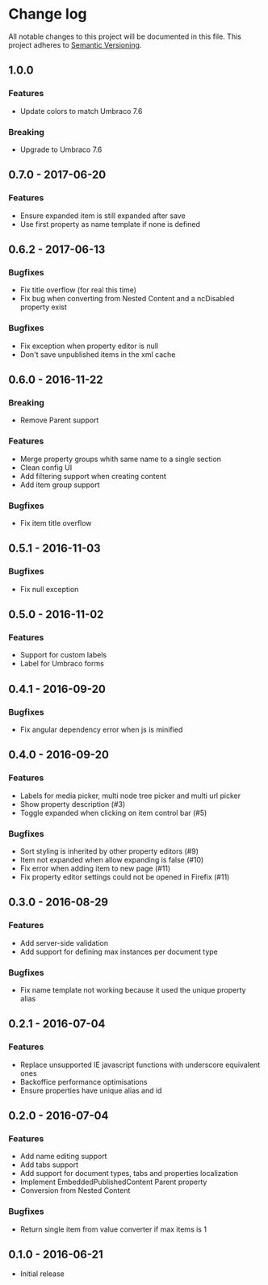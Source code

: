 # Change log
All notable changes to this project will be documented in this file.
This project adheres to [Semantic Versioning](http://semver.org/).

## 1.0.0
### Features
- Update colors to match Umbraco 7.6

### Breaking
- Upgrade to Umbraco 7.6

## 0.7.0 - 2017-06-20
### Features
- Ensure expanded item is still expanded after save
- Use first property as name template if none is defined

## 0.6.2 - 2017-06-13
### Bugfixes
- Fix title overflow (for real this time)
- Fix bug when converting from Nested Content and a ncDisabled property exist

### Bugfixes
- Fix exception when property editor is null 
- Don't save unpublished items in the xml cache

## 0.6.0 - 2016-11-22
### Breaking
- Remove Parent support

### Features
- Merge property groups whith same name to a single section
- Clean config UI
- Add filtering support when creating content
- Add item group support

### Bugfixes
- Fix item title overflow

## 0.5.1 - 2016-11-03
### Bugfixes
- Fix null exception

## 0.5.0 - 2016-11-02
### Features
- Support for custom labels
- Label for Umbraco forms

## 0.4.1 - 2016-09-20
### Bugfixes
- Fix angular dependency error when js is minified

## 0.4.0 - 2016-09-20
### Features
- Labels for media picker, multi node tree picker and multi url picker
- Show property description (#3)
- Toggle expanded when clicking on item control bar (#5)

### Bugfixes
- Sort styling is inherited by other property editors (#9)
- Item not expanded when allow expanding is false (#10)
- Fix error when adding item to new page (#11)
- Fix property editor settings could not be opened in Firefix (#11)

## 0.3.0 - 2016-08-29
### Features
- Add server-side validation
- Add support for defining max instances per document type

### Bugfixes
- Fix name template not working because it used the unique property alias

## 0.2.1 - 2016-07-04
### Features
- Replace unsupported IE javascript functions with underscore equivalent ones
- Backoffice performance optimisations
- Ensure properties have unique alias and id

## 0.2.0 - 2016-07-04
### Features
- Add name editing support
- Add tabs support
- Add support for document types, tabs and properties localization
- Implement EmbeddedPublishedContent Parent property
- Conversion from Nested Content

### Bugfixes
- Return single item from value converter if max items is 1

## 0.1.0 - 2016-06-21
- Initial release
